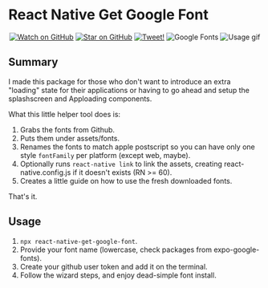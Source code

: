 # React Native Get Google Font

<p align="center">
  <a href="https://github.com/kevinrodriguez-io/react-native-get-google-font/watchers"><img src="https://img.shields.io/github/watchers/kevinrodriguez-io/react-native-get-google-font?style=social" alt="Watch on GitHub" /></a>
  <a href="https://github.com/kevinrodriguez-io/react-native-get-google-font/stargazers"><img src="https://img.shields.io/github/stars/kevinrodriguez-io/react-native-get-google-font?style=social" alt="Star on GitHub" /></a>
  <a href="https://twitter.com/intent/tweet?text=Check out react-native-get-google-font, a little dev-tool to add google fonts to bare react-native projects. https://github.com/kevinrodriguez-io/react-native-get-google-font"><img src="https://img.shields.io/twitter/url/https/github.com/kevinrodriguez-io/react-native-get-google-font.svg?style=social" alt="Tweet!" /></a>
  <img src="https://images.unsplash.com/photo-1511296265581-c2450046447d?ixid=MXwxMjA3fDB8MHxwaG90by1wYWdlfHx8fGVufDB8fHw%3D&ixlib=rb-1.2.1&auto=format&fit=crop&w=1700&h=500&q=80" alt="Google Fonts">
  <img src="https://user-images.githubusercontent.com/6248571/108169302-244c2800-70be-11eb-8461-7e16b0cb1600.gif" alt="Usage gif" />
  
</p>

## Summary

I made this package for those who don't want to introduce an extra "loading" state for their applications or having to go
ahead and setup the splashscreen and Apploading components.

What this little helper tool does is:

1. Grabs the fonts from Github.
2. Puts them under assets/fonts.
3. Renames the fonts to match apple postscript so you can have only one style `fontFamily` per platform (except web, maybe).
4. Optionally runs `react-native link` to link the assets, creating react-native.config.js if it doesn't exists (RN >= 60).
5. Creates a little guide on how to use the fresh downloaded fonts.

That's it.

## Usage

1. `npx react-native-get-google-font`.
2. Provide your font name (lowercase, check packages from expo-google-fonts).
3. Create your github user token and add it on the terminal.
4. Follow the wizard steps, and enjoy dead-simple font install.
